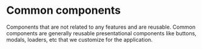 # Common components

Components that are not related to any features and are reusable. Common components are generally reusable presentational components like buttons, modals, loaders, etc that we customize for the application.
